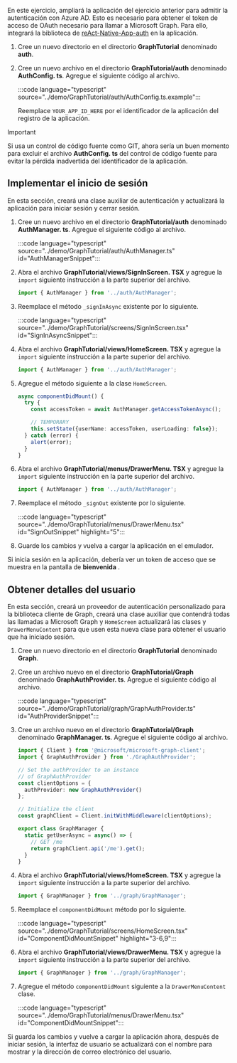 <!-- markdownlint-disable MD002 MD041 -->

En este ejercicio, ampliará la aplicación del ejercicio anterior para admitir la autenticación con Azure AD. Esto es necesario para obtener el token de acceso de OAuth necesario para llamar a Microsoft Graph. Para ello, integrará la biblioteca de [reAct-Native-App-auth](https://github.com/FormidableLabs/react-native-app-auth) en la aplicación.

1. Cree un nuevo directorio en el directorio **GraphTutorial** denominado **auth**.
1. Cree un nuevo archivo en el directorio **GraphTutorial/auth** denominado **AuthConfig. ts**. Agregue el siguiente código al archivo.

    :::code language="typescript" source="../demo/GraphTutorial/auth/AuthConfig.ts.example":::

    Reemplace `YOUR_APP_ID_HERE` por el identificador de la aplicación del registro de la aplicación.

> [!IMPORTANT]
> Si usa un control de código fuente como GIT, ahora sería un buen momento para excluir el archivo **AuthConfig. ts** del control de código fuente para evitar la pérdida inadvertida del identificador de la aplicación.

## <a name="implement-sign-in"></a>Implementar el inicio de sesión

En esta sección, creará una clase auxiliar de autenticación y actualizará la aplicación para iniciar sesión y cerrar sesión.

1. Cree un nuevo archivo en el directorio **GraphTutorial/auth** denominado **AuthManager. ts**. Agregue el siguiente código al archivo.

    :::code language="typescript" source="../demo/GraphTutorial/auth/AuthManager.ts" id="AuthManagerSnippet":::

1. Abra el archivo **GraphTutorial/views/SignInScreen. TSX** y agregue la `import` siguiente instrucción a la parte superior del archivo.

    ```typescript
    import { AuthManager } from '../auth/AuthManager';
    ```

1. Reemplace el método `_signInAsync` existente por lo siguiente.

    :::code language="typescript" source="../demo/GraphTutorial/screens/SignInScreen.tsx" id="SignInAsyncSnippet":::

1. Abra el archivo **GraphTutorial/views/HomeScreen. TSX** y agregue la `import` siguiente instrucción a la parte superior del archivo.

    ```typescript
    import { AuthManager } from '../auth/AuthManager';
    ```

1. Agregue el método siguiente a la clase `HomeScreen`.

    ```typescript
    async componentDidMount() {
      try {
        const accessToken = await AuthManager.getAccessTokenAsync();

        // TEMPORARY
        this.setState({userName: accessToken, userLoading: false});
      } catch (error) {
        alert(error);
      }
    }
    ```

1. Abra el archivo **GraphTutorial/menus/DrawerMenu. TSX** y agregue la `import` siguiente instrucción en la parte superior del archivo.

    ```typescript
    import { AuthManager } from '../auth/AuthManager';
    ```

1. Reemplace el método `_signOut` existente por lo siguiente.

    :::code language="typescript" source="../demo/GraphTutorial/menus/DrawerMenu.tsx" id="SignOutSnippet" highlight="5":::

1. Guarde los cambios y vuelva a cargar la aplicación en el emulador.

Si inicia sesión en la aplicación, debería ver un token de acceso que se muestra en la pantalla de **bienvenida** .

## <a name="get-user-details"></a>Obtener detalles del usuario

En esta sección, creará un proveedor de autenticación personalizado para la biblioteca cliente de Graph, creará una clase auxiliar que contendrá todas las llamadas a Microsoft Graph y `HomeScreen` actualizará las clases y `DrawerMenuContent` para que usen esta nueva clase para obtener el usuario que ha iniciado sesión.

1. Cree un nuevo directorio en el directorio **GraphTutorial** denominado **Graph**.
1. Cree un archivo nuevo en el directorio **GraphTutorial/Graph** denominado **GraphAuthProvider. ts**. Agregue el siguiente código al archivo.

    :::code language="typescript" source="../demo/GraphTutorial/graph/GraphAuthProvider.ts" id="AuthProviderSnippet":::

1. Cree un archivo nuevo en el directorio **GraphTutorial/Graph** denominado **GraphManager. ts**. Agregue el siguiente código al archivo.

    ```typescript
    import { Client } from '@microsoft/microsoft-graph-client';
    import { GraphAuthProvider } from './GraphAuthProvider';

    // Set the authProvider to an instance
    // of GraphAuthProvider
    const clientOptions = {
      authProvider: new GraphAuthProvider()
    };

    // Initialize the client
    const graphClient = Client.initWithMiddleware(clientOptions);

    export class GraphManager {
      static getUserAsync = async() => {
        // GET /me
        return graphClient.api('/me').get();
      }
    }
    ```

1. Abra el archivo **GraphTutorial/views/HomeScreen. TSX** y agregue la `import` siguiente instrucción a la parte superior del archivo.

    ```typescript
    import { GraphManager } from '../graph/GraphManager';
    ```

1. Reemplace el `componentDidMount` método por lo siguiente.

    :::code language="typescript" source="../demo/GraphTutorial/screens/HomeScreen.tsx" id="ComponentDidMountSnippet" highlight="3-6,9":::

1. Abra el archivo **GraphTutorial/views/DrawerMenu. TSX** y agregue la `import` siguiente instrucción a la parte superior del archivo.

    ```typescript
    import { GraphManager } from '../graph/GraphManager';
    ```

1. Agregue el método `componentDidMount` siguiente a la `DrawerMenuContent` clase.

    :::code language="typescript" source="../demo/GraphTutorial/menus/DrawerMenu.tsx" id="ComponentDidMountSnippet":::

Si guarda los cambios y vuelve a cargar la aplicación ahora, después de iniciar sesión, la interfaz de usuario se actualizará con el nombre para mostrar y la dirección de correo electrónico del usuario.
